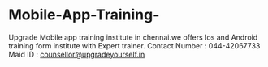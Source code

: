 # Mobile-App-Training-
Upgrade Mobile app training institute in chennai.we offers Ios and Android training form institute with Expert trainer. 
Contact Number : 044-42067733
Maid ID : counsellor@upgradeyourself.in
